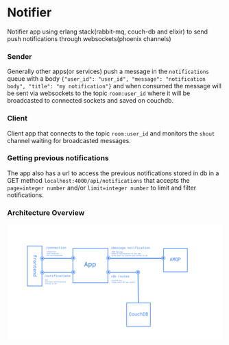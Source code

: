 # Notifier
Notifier app using erlang stack(rabbit-mq, couch-db and elixir) to send push notifications through websockets(phoenix channels)

### Sender
Generally other apps(or services) push a message in the ```notifications``` queue with a body ```{"user_id": "user_id", "message": "notification body", "title": "my notification"}``` and when consumed the message will be sent via websockets to the topic ```room:user_id``` where it will be broadcasted to connected sockets and saved on couchdb.

### Client
Client app that connects to the topic ```room:user_id``` and monitors the ```shout``` channel waiting for broadcasted messages.

### Getting previous notifications
The app also has a url to access the previous notifications stored in db in a GET method ```localhost:4000/api/notifications``` that accepts the ```page=integer number``` and/or ```limit=integer number``` to limit and filter notifications.

### Architecture Overview
<img src="https://github.com/KevinDaSilvaS/notifier/blob/main/assets/architecture.png">
